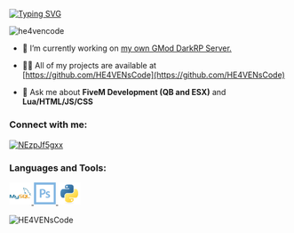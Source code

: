 [![Typing SVG](https://readme-typing-svg.demolab.com?font=Fira+Code&size=30&pause=250&color=0093F7&multiline=true&repeat=false&width=685&height=150&lines=Welcome!;I'm+Marvin%F0%9F%91%8B;Here+you+can+find+everything+about+me)](https://git.io/typing-svg)
<p align="left"> <img src="https://komarev.com/ghpvc/?username=he4vencode&label=Profile%20views&color=0e75b6&style=flat" alt="he4vencode" /> </p>

- 🔭 I’m currently working on [my own GMod DarkRP Server.](https://discord.gg/HM5fF33gND)

- 👨‍💻 All of my projects are available at [https://github.com/HE4VENsCode](https://github.com/HE4VENsCode)

- 💬 Ask me about **FiveM Development (QB and ESX)** and **Lua/HTML/JS/CSS**

<h3 align="left">Connect with me:</h3>
<p align="left">
<a href="http://dsc.gg/hcrp" target="blank"><img align="center" src="https://raw.githubusercontent.com/rahuldkjain/github-profile-readme-generator/master/src/images/icons/Social/discord.svg" alt="NEzpJf5gxx" height="30" width="40" /></a>
</p>

<h3 align="left">Languages and Tools:</h3>
<p align="left"> <a href="https://www.mysql.com/" target="_blank" rel="noreferrer"> <img src="https://raw.githubusercontent.com/devicons/devicon/master/icons/mysql/mysql-original-wordmark.svg" alt="mysql" width="40" height="40"/> </a> <a href="https://www.photoshop.com/en" target="_blank" rel="noreferrer"> <img src="https://raw.githubusercontent.com/devicons/devicon/master/icons/photoshop/photoshop-line.svg" alt="photoshop" width="40" height="40"/> </a> <a href="https://www.python.org" target="_blank" rel="noreferrer"> <img src="https://raw.githubusercontent.com/devicons/devicon/master/icons/python/python-original.svg" alt="python" width="40" height="40"/> </a> </p>

<p><img align="center" src="https://github-readme-stats.vercel.app/api/top-langs?username=HE4VENsCode&show_icons=true&locale=en&layout=compact" alt="HE4VENsCode" /></p>
